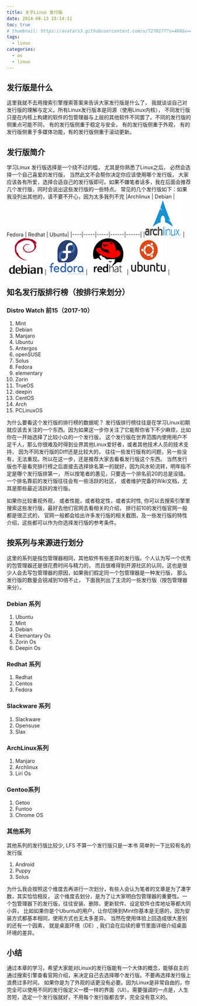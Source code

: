 ```yaml
---
title: 关于Linux 发行版
date: 2014-08-13 15:14:11
toc: true
# thumbnail: https://avatars3.githubusercontent.com/u/7270177?s=460&v=4
tags:
  - linux
categories:
  - os
  - linux
---
```


## 发行版是什么
这里我就不去用搜索引擎搜索答案来告诉大家发行版是什么了， 我就谈谈自己对发行版的理解与定义。所有Linux发行版本是同源（使用Linux内核）， 不同发行版只是在内核上构建的软件的包管理器与上层的其他软件不同罢了。不同的发行版的侧重点可能不同， 有的发行版侧重于稳定与安全， 有的发行版侧重于外观， 有的发行版侧重于多媒体功能，有的发行版侧重于滚动更新。

## 发行版简介
学习Linux 发行版选择是一个绕不过的槛， 尤其是你熟悉了Linux之后， 必然会选择一个自己喜爱的发行版， 当然此文不会帮你决定你应该使用哪个发行版， 大家应该各有所爱，选择合适自己的发行版即可。如果不嫌笔者话多，我在后面会推荐几个发行版，同时会说出这些发行版的一些特点。
常见的几个发行版如下：如果我没列出其他的，请不要不开心，因为太多我列不完
|Archlinux | Debian | Fedora | Redhat | Ubuntu|
|----|-----|-----|------|------|
|![Archlinux](./imgs/archlinux.png) | ![Debian](./imgs/debian.png) | ![Fedora](./imgs/fedora.png) | ![Redhat](./imgs/redhat.png) | ![Ubuntu](./imgs/ubuntu.png) |

## 知名发行版排行榜（按排行来划分）
###  Distro Watch 前15（2017-10）
1. Mint
2. Debian
3. Manjaro
4. Ubuntu
5. Antergos
6. openSUSE
7. Solus
8. Fedora
9. elementary
10. Zorin
11. TrueOS
12. deepin
13. CentOS
14. Arch
15. PCLinuxOS

为什么要看这个发行版的排行榜的数据呢？ 发行版排行榜往往是在学习Linux初期就应该去关注的一个东西。因为如果这一步你关注了它能帮你省下不少麻烦，比如你在一开始选择了比较小众的一个发行版， 这个发行版在世界范围内使用用户不足千人，那么你很难及时得到业界其他Linux爱好者，或者其他技术人员的技术支持， 因为不同发行版的DIff还是比较大的， 往往一些发行版有的问题，另一些没有，无法重现。所以在这一步，还是推荐大家去看看发行版这个东西。
当然发行版也不是看完排行榜之后直接去选择排名第一的就好，因为风水轮流转，明年指不定是哪个发行版排第一， 所以按笔者的愚见，只要选一个排名前20的总是没错。一个排名靠前的发行版往往会有一些活跃的社区， 或者维护完备的Wiki文档，尤其是那些最近活跃的发行版。

如果你比较重视外观， 或者性能，或者稳定性，或者实时性, 你可以去搜索引擎里搜索这些发行版，最好去他们官网去看相关的介绍， 排行前10的发行版官网一般都是很正式的， 官网一般都会给出许多发行版的相关截图，及一些发行版的特性介绍，这些都可以作为你选择发行版的参考条件。


## 按系列与来源进行划分
这里的系列是指包管理器相同，其他软件有些差异的发行版。个人认为写一个优秀的包管理器还是很花费时间与精力的， 而且很难得到开源社区的认同，这也是很少人会去写包管理器的原因，如果我们假定同一个包管理器是一种发行版， 那么发行版的数量会锐减到10倍不止， 下面我列出了主流的一些发行版（按包管理器来分）。
### Debian 系列
1. Ubuntu
2. Mint
3. Debian
4. Elemantary Os
5. Zorin Os
6. Deepin Os

### Redhat 系列
1. Redhat
2. Centos
3. Fedora

### Slackware 系列
1. Slackware
2. Opensuse
3. Slax

### ArchLinux系列
1. Manjaro
2. Archlinux
3. Liri Os

### Gentoo系列
1. Getoo
2. Funtoo
3. Chrome OS

### 其他系列
其他系列的发行版比较少, LFS 不算一个发行版只是一本书
简单列一下比较有名的发行版
1. Android
2. Puppy
3. Solus

为什么我会按照这个维度去再进行一次划分，有些人会认为笔者的文章是为了凑字数，其实恰恰相反， 这个维度去划分，是为了让大家明白包管理器的重要性。一个包管理器下的发行版，往往安装、删除、更新软件、设定软件仓库地址等都大同小异， 比如如果你是个Ubuntu的用户，让你切换到Mint你基本是无感的，因为安装方式都基本相同，使用方式也无太多差异。 当然在使用体验上回造成很大差别的还有一个因素， 就是桌面环境（DE）, 我们会在后续的章节里面详细介绍桌面环境的差异。

## 小结
通过本章的学习，希望大家能对Linux的发行版能有一个大体的概念，能够自主的通过搜索引擎查看官网介绍，来决定自己去选择哪个发行版。不要再选择发行版上浪费过多时间， 如果你是为了外观的话更没有必要。因为Linux是非常自由的，你完全可以使用不同的发行版定义一模一样的界面（UI）。需要强调的一点是，人生苦短，选定一个发行版就好，不用每个发行版都去学，完全没有意义的。

